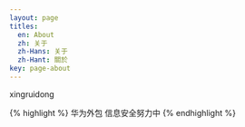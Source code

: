 ```yaml
---
layout: page
titles:
  en: About
  zh: 关于
  zh-Hans: 关于
  zh-Hant: 關於
key: page-about
---
```


xingruidong

{% highlight %}
华为外包 信息安全努力中
{% endhighlight %}


